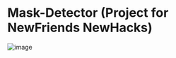 # Mask-Detector (Project for NewFriends NewHacks)
![image](https://user-images.githubusercontent.com/53183532/94346307-4bd82080-0049-11eb-96be-6376bde6e4d5.png)
